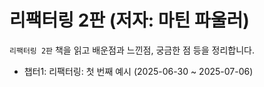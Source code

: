 # 리팩터링 2판 (저자: 마틴 파울러)

`리팩터링 2판` 책을 읽고 배운점과 느낀점, 궁금한 점 등을 정리합니다.

- 챕터1: 리팩터링: 첫 번째 예시 (2025-06-30 ~ 2025-07-06)